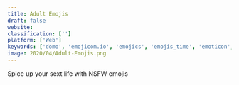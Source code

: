 ```yaml
---
title: Adult Emojis
draft: false 
website: 
classification: ['']
platform: ['Web']
keywords: ['domo', 'emojicom.io', 'emojics', 'emojis_time', 'emoticon', 'feelsfm', 'grabify', 'hot_emoji', 'incoming_feedback_by_hotjar', 'ochat', 'popchar', 'rebrandly', 'sext_adventure', 'shapecatcher', 'stickerz', 'emoodji']
image: 2020/04/Adult-Emojis.png
---
```

Spice up your sext life with NSFW emojis